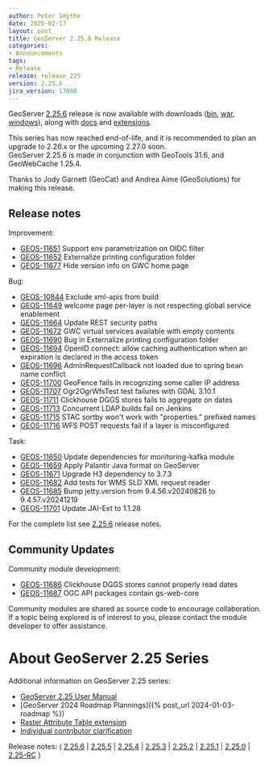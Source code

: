 ```yaml
---
author: Peter Smythe
date: 2025-02-17
layout: post
title: GeoServer 2.25.6 Release
categories:
- Announcements
tags:
- Release
release: release_225
version: 2.25.6
jira_version: 17008
--- 
```


GeoServer [2.25.6](/release/2.25.6/) release is now available
with downloads
([bin](https://sourceforge.net/projects/geoserver/files/GeoServer/2.25.6/geoserver-2.25.6-bin.zip/download),
[war](https://sourceforge.net/projects/geoserver/files/GeoServer/2.25.6/geoserver-2.25.6-war.zip/download),
[windows](https://sourceforge.net/projects/geoserver/files/GeoServer/2.25.6/GeoServer-2.25.6-winsetup.exe/download)), along with 
[docs](https://sourceforge.net/projects/geoserver/files/GeoServer/2.25.6/geoserver-2.25.6-htmldoc.zip/download) and
[extensions](https://sourceforge.net/projects/geoserver/files/GeoServer/2.25.6/extensions/).

This series has now reached end-of-life, and it is recommended to plan an upgrade to 2.26.x or the upcoming 2.27.0 soon.  
GeoServer 2.25.6 is made in conjunction with GeoTools 31.6, and GeoWebCache 1.25.4. 

Thanks to Jody Garnett (GeoCat) and Andrea Aime (GeoSolutions) for making this release. 

## Release notes

Improvement:

* [GEOS-11651](https://osgeo-org.atlassian.net/browse/GEOS-11651) Support env parametrization on OIDC filter
* [GEOS-11652](https://osgeo-org.atlassian.net/browse/GEOS-11652) Externalize printing configuration folder
* [GEOS-11677](https://osgeo-org.atlassian.net/browse/GEOS-11677) Hide version info on GWC home page

Bug:

* [GEOS-10844](https://osgeo-org.atlassian.net/browse/GEOS-10844) Exclude xml-apis from build
* [GEOS-11649](https://osgeo-org.atlassian.net/browse/GEOS-11649) welcome page per-layer is not respecting global service enablement 
* [GEOS-11664](https://osgeo-org.atlassian.net/browse/GEOS-11664) Update REST security paths
* [GEOS-11672](https://osgeo-org.atlassian.net/browse/GEOS-11672) GWC virtual services available with empty contents
* [GEOS-11690](https://osgeo-org.atlassian.net/browse/GEOS-11690) Bug in Externalize printing configuration folder
* [GEOS-11694](https://osgeo-org.atlassian.net/browse/GEOS-11694) OpenID connect: allow caching authentication when an expiration is declared in the access token
* [GEOS-11696](https://osgeo-org.atlassian.net/browse/GEOS-11696) AdminRequestCallback not loaded due to spring bean name conflict
* [GEOS-11700](https://osgeo-org.atlassian.net/browse/GEOS-11700) GeoFence fails in recognizing some caller IP address
* [GEOS-11707](https://osgeo-org.atlassian.net/browse/GEOS-11707) Ogr2OgrWfsTest test failures with GDAL 3.10.1
* [GEOS-11711](https://osgeo-org.atlassian.net/browse/GEOS-11711) Clickhouse DGGS stores fails to aggregate on dates
* [GEOS-11713](https://osgeo-org.atlassian.net/browse/GEOS-11713) Concurrent LDAP builds fail on Jenkins
* [GEOS-11715](https://osgeo-org.atlassian.net/browse/GEOS-11715) STAC sortby won't work with "properties." prefixed names
* [GEOS-11716](https://osgeo-org.atlassian.net/browse/GEOS-11716) WFS POST requests fail if a layer is misconfigured

Task:

* [GEOS-11650](https://osgeo-org.atlassian.net/browse/GEOS-11650) Update dependencies for monitoring-kafka module
* [GEOS-11659](https://osgeo-org.atlassian.net/browse/GEOS-11659) Apply Palantir Java format on GeoServer
* [GEOS-11671](https://osgeo-org.atlassian.net/browse/GEOS-11671) Upgrade H3 dependency to 3.7.3
* [GEOS-11682](https://osgeo-org.atlassian.net/browse/GEOS-11682) Add tests for WMS SLD XML request reader
* [GEOS-11685](https://osgeo-org.atlassian.net/browse/GEOS-11685) Bump jetty.version from 9.4.56.v20240826 to 9.4.57.v20241219
* [GEOS-11701](https://osgeo-org.atlassian.net/browse/GEOS-11701) Update JAI-Ext to 1.1.28

For the complete list see [2.25.6](https://github.com/geoserver/geoserver/releases/tag/2.25.6) release notes. 

## Community Updates

Community module development:

* [GEOS-11686](https://osgeo-org.atlassian.net/browse/GEOS-11686) Clickhouse DGGS stores cannot properly read dates
* [GEOS-11687](https://osgeo-org.atlassian.net/browse/GEOS-11687) OGC API packages contain gs-web-core

Community modules are shared as source code to encourage collaboration. If a topic being explored is of interest to you, please contact the module developer to offer assistance. 

# About GeoServer 2.25 Series

Additional information on GeoServer 2.25 series:

* [GeoServer 2.25 User Manual](https://docs.geoserver.org/2.25.x/en/user/)
* [GeoServer 2024 Roadmap Plannings]({% post_url 2024-01-03-roadmap %}) 
* [Raster Attribute Table extension](https://github.com/geoserver/geoserver/wiki/GSIP-222)
* [Individual contributor clarification](https://github.com/geoserver/geoserver/wiki/GSIP-224)

Release notes:
( [2.25.6](https://github.com/geoserver/geoserver/releases/tag/2.25.6)
| [2.25.5](https://github.com/geoserver/geoserver/releases/tag/2.25.5)
| [2.25.4](https://github.com/geoserver/geoserver/releases/tag/2.25.4)
| [2.25.3](https://github.com/geoserver/geoserver/releases/tag/2.25.3)
| [2.25.2](https://github.com/geoserver/geoserver/releases/tag/2.25.2)
| [2.25.1](https://github.com/geoserver/geoserver/releases/tag/2.25.1)
| [2.25.0](https://github.com/geoserver/geoserver/releases/tag/2.25.0)
| [2.25-RC](https://github.com/geoserver/geoserver/releases/tag/2.25-RC)
) 

